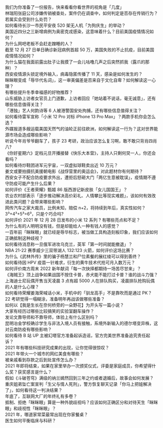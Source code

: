 我们为你准备了一份报告，快来看看你看世界的视角是「几度」  
林瑞阳张庭公司涉嫌传销被查处，案件仍在调查中，如何判定是否存在传销行为？若属实会受到什么处罚？  
如何看待长沙一市民平安夜 520 架无人机「为狗庆生」的举动？  
美国近四分之三新增病例为奥密克戎感染，这意味着什么？目前美国疫情情况如何？  
为什么网吧老板不会赶走蹭睡的人？  
截至 12 月 27 日单日确诊新冠病例首超 50 万，美国失败的不止抗疫，目前美国疫情情况如何？  
为什么猫在我面前露出肚子让我摸了一会儿咕噜几声之后突然抓我（露爪的那种）？  
西安疫情源头锁定境外输入，病毒隐匿传播了 11 天，感染是如何发生的？  
眯眯眼变成「辱华代名词」，这一审美偏差是否来自于文化自卑？如何解读这一心理？  
有哪些提升冬季幸福感的好物推荐？  
山东威胁上访者女官员上门道歉，上访者回应「她站着不说话，毫无诚意」，还有哪些信息值得关注？  
「港独」艺人何韵诗等 6 人被港警国安处拘捕，还有哪些信息值得关注？  
如何看待雷军宣称「小米 12 Pro 对标 iPhone 13 Pro Max」？两款手机你会怎么选？  
外媒报道多艘运载美国天然气的油轮正前往欧洲，如何解读这一行为？这对世界能源市场会造成哪些影响？  
听说今年肖爷爷翻车了，孩子 23 考研，政治应该怎么复习啊，敢不敢只背肖四肖八?  
《你好星期六》定档元旦开播接替《快乐大本营》，主持人只剩何炅一人，你还会看吗？  
如何看待炒鞋团进军元宇宙，一双虚拟球鞋卖出近 10 万元？  
姜文或要拍摄抗美援朝电影《战俘营里的奥运会》，对此题材你有何期待？  
西安女子不配合防疫要求外出，遭拒后怒砸大门「两亿生意被耽误」，疫情期不遵守防疫可能产生什么后果？  
如何评价《王者荣耀》甄姬 86 版西游记新皮肤「女儿国国王」？  
农业农村部表示「逐步推动解决高价彩礼、人情攀比等现实难题」，该如何有效改进此类问题？会带来哪些影响？  
网传汽车之家大裁员，比例未知，赔偿 n+2，将持续到年后，真实性如何？  
3³+4³+5³=6³，只是个巧合吗?  
如何评价 2021 年 12 月 28 日发布的小米 12 系列 ? 有哪些亮点和不足？  
为什么有的人明明没有钱，但是却能给人一种有钱人的感觉？  
一百年前「眯眯眼」就已经是辱华标志，被当做工具构造刻板印象，我们应该如何正确抵制这种歧视？  
如何看待消息称一旦俄军进攻乌克兰，英军「第一时间就能撤退」？  
NBA 21-22 赛季威少三双带湖人 132:123 火箭，如何评价这场比赛？  
为什么《武林外传》里的骗子杨慧兰和尸位素餐的展红绫可以得到善终？  
如何看待因 HPV 疫苗一针难求，衍生的黄牛技术代抢可月入数万元？  
如何评价南方周末 2022 新年献词「每一次抉择都期待一场苦尽甘来」？  
《海贼王》顶上战争如果战国不按住卡普，赤犬能不能打过卡普？谁的战斗力强？  
上海迪士尼玩偶开售当天凌晨 3 点有超 5000 人在排队购买，凌晨排队抢购玩偶的人是什么心理？  
如何看待荣耀姜海荣喊话小米，手机中的「驯龙高手」不是靠吹而是通过 PK？  
22 考研觉得一塌糊涂，准备明年再战该做哪些准备？  
如何以【我是生长在奈何桥旁的一朵野花】为开头写一篇小说？  
大家有经历过哪些比较搞笑的实验室翻车操作？  
发论文靠导师和不靠导师，体验上有什么区别吗？  
昆明冶金学校确诊学生与非法入境人员有接触，系境外新输入的德尔塔变异株，这对云南防疫有哪些影响？  
如何看待 B 站 UP 主被幻塔官方准备起诉造谣，官方完美世界准备追究责任起诉？  
2021 年有哪些科技研究成果的出现，让你觉得很惊叹？  
2021 年带火一个城市的网红美食有哪些？  
被亲戚看到存款之后到处宣传怎么办？  
2021 年即将结束，如果在家里举办一次颁奖仪式，评委是家庭成员，你希望得什么奖？获奖感言是什么？  
假如《斗破苍穹》满级的纳兰嫣然回到三年之约或者退婚后，故事会如何发展？  
重庆姐弟坠亡案宣判「生父与情人死刑」，警方恢复聊天记录「你马上把娃解决了」，如何看待这一判决结果？  
年底了，互联网大厂的年终礼有多卷？  
抵制、拒绝「眯眯眼」算是一种外貌歧视吗？应该如何正确区分和对待天生「眯眯眼」和歧视性「眯眯眼」？  
2021 年，哪道家常菜最常出现在你家餐桌？  
医生如何平衡临床与科研？  
